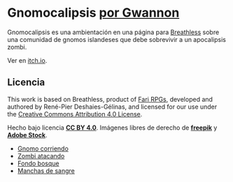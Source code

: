 # Gnomocalipsis [por Gwannon](https://gwannon.itch.io/gnomocalipsis-breathless)

Gnomocalipsis es una ambientación en una página para [Breathless](https://fari-rpgs.itch.io/breathless-srd) sobre una comunidad de gnomos islandeses que debe sobrevivir a un apocalipsis zombi.

Ver en [itch.io](https://gwannon.itch.io/gnomocalipsis-breathless).

## Licencia 

This work is based on Breathless, product of [Fari RPGs](https://farirpgs.com/), developed and authored by René-Pier Deshaies-Gélinas, and licensed for our use under the [Creative Commons Attribution 4.0 License](https://creativecommons.org/licenses/by/4.0/).

Hecho bajo licencia **[CC BY 4.0](https://creativecommons.org/licenses/by/4.0/legalcode.es)**. Imágenes libres de derecho de **[freepik](https://www.freepik.com/)** y **[Adobe Stock](https://stock.adobe.com/)**.

* [Gnomo corriendo](https://stock.adobe.com/es/images/old-gnome-running/37614117)
* [Zombi atacando](https://www.freepik.com/free-photo/zombi-with-white-eye-raised-hands_943883.htm)
* [Fondo bosque](https://www.freepik.com/free-photo/greyscale-shot-depressing-forest-scenery-with-tall-trees_10542528.htm)
* [Manchas de sangre](https://www.freepik.com/free-vector/night-dread-text-design-with-bloody-hand-prints_20495428.htm)